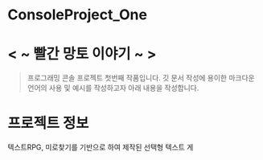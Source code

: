 # ConsoleProject_One

 <  ~ 빨간 망토 이야기 ~  >
 =============
 >프로그래밍 콘솔 프로젝트 첫번째 작품입니다.
 >깃 문서 작성에 용이한 마크다운 언어의 사용 및 예시를 작성하고자 아래 내용을 작성합니다.

프로젝트 정보
=============
텍스트RPG, 미로찾기를 기반으로 하여 제작된 선택형 텍스트 게
